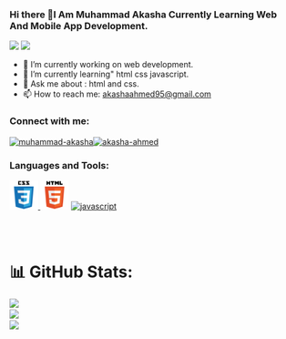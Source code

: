 ### Hi there 👋I Am Muhammad Akasha Currently Learning Web And Mobile App Development.

 ![](https://komarev.com/ghpvc/?username=your-github-muhammad-akasha&color=blue)
[![](https://visitcount.itsvg.in/api?id=muhammad-akasha&icon=0&color=0)](https://visitcount.itsvg.in)
 



- 🔭 I’m currently working on web development.
- 🌱 I’m currently learning" html css javascript.
- 💬 Ask me about : html and css.
- 📫 How to reach me: akashaahmed95@gmail.com
<h3 align="left">Connect with me:</h3>
<p align="left"> <a href="https://www.facebook.com/profile.php?id=100009063544074" target="blank"><img align="center" src="https://raw.githubusercontent.com/rahuldkjain/github-profile-readme-generator/master/src/images/icons/Social/facebook.svg" alt="muhammad-akasha" height="30" width="40" /></a><a href="https://linkedin.com/in/akasha-ahmed" target="blank"><img align="center" src="https://raw.githubusercontent.com/rahuldkjain/github-profile-readme-generator/master/src/images/icons/Social/linked-in-alt.svg" alt="akasha-ahmed" height="30" width="40" /></a>
</p>

<!--  How to reach me:https://www.linkedin.com/in/akasha-ahmed-1aa7042a4?utm_source=share&utm_campaign=share_via&utm_content=profile&utm_medium=android_app -->
<h3 align="left">Languages and Tools:</h3>
<p align="left"> <a href="https://www.w3schools.com/css/" target="_blank" rel="noreferrer"> <img src="https://raw.githubusercontent.com/devicons/devicon/master/icons/css3/css3-original-wordmark.svg" alt="css3" width="50" height="50"/> </a> <a href="https://www.w3.org/html/" target="_blank" rel="noreferrer"> <img src="https://raw.githubusercontent.com/devicons/devicon/master/icons/html5/html5-original-wordmark.svg" alt="html5" width="50" height="50"/></a>
 <a href="https://www.w3.org/javascript/" target="_blank" rel="noreferrer"> <img src="https://upload.wikimedia.org/wikipedia/commons/thumb/d/d4/Javascript-shield.svg/1200px-Javascript-shield.svg.png" alt="javascript" width="50" height="50"/></a>
</p>

<!--<p><img align="left" src="https://github-readme-stats.vercel.app/api/top-langs?username=muhammad-akasha&show_icons=true&locale=en&layout=compact" alt="muhammad-akasha" /></p>
 - ⚡ Fun fact: learning coding. -->
<br> <br>
# 📊 GitHub Stats:
![](https://github-readme-stats.vercel.app/api?username=muhammad-akasha&theme=light&hide_border=false&include_all_commits=false&count_private=false)<br/>
![](https://github-readme-streak-stats.herokuapp.com/?user=muhammad-akasha&theme=light&hide_border=false)<br/>
![](https://github-readme-stats.vercel.app/api/top-langs/?username=muhammad-akasha&theme=light&hide_border=false&include_all_commits=false&count_private=false&layout=compact)
